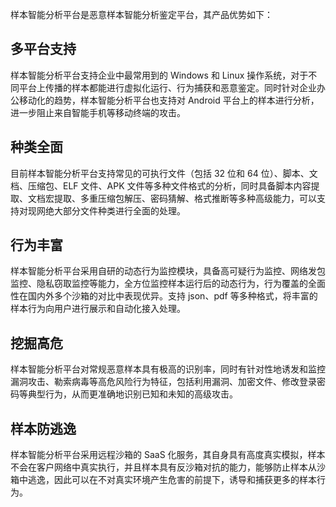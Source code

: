 样本智能分析平台是恶意样本智能分析鉴定平台，其产品优势如下：
## 多平台支持
样本智能分析平台支持企业中最常用到的 Windows 和 Linux 操作系统，对于不同平台上传播的样本都能进行虚拟化运行、行为捕获和恶意鉴定。同时针对企业办公移动化的趋势，样本智能分析平台也支持对 Android 平台上的样本进行分析，进一步阻止来自智能手机等移动终端的攻击。
## 种类全面
目前样本智能分析平台支持常见的可执行文件（包括 32 位和 64 位）、脚本、文档、压缩包、ELF 文件、APK 文件等多种文件格式的分析，同时具备脚本内容提取、文档宏提取、多重压缩包解压、密码猜解、格式推断等多种高级能力，可以支持对现网绝大部分文件种类进行全面的处理。
## 行为丰富
样本智能分析平台采用自研的动态行为监控模块，具备高可疑行为监控、网络发包监控、隐私窃取监控等能力，全方位监控样本运行后的动态行为，行为覆盖的全面性在国内外多个沙箱的对比中表现优异。支持 json、pdf 等多种格式，将丰富的样本行为向用户进行展示和自动化接入处理。
## 挖掘高危
样本智能分析平台对常规恶意样本具有极高的识别率，同时有针对性地诱发和监控漏洞攻击、勒索病毒等高危风险行为特征，包括利用漏洞、加密文件、修改登录密码等典型行为，从而更准确地识别已知和未知的高级攻击。
## 样本防逃逸
样本智能分析平台采用远程沙箱的 SaaS 化服务，其自身具有高度真实模拟，样本不会在客户网络中真实执行，并且样本具有反沙箱对抗的能力，能够防止样本从沙箱中逃逸，因此可以在不对真实环境产生危害的前提下，诱导和捕获更多的样本行为。
